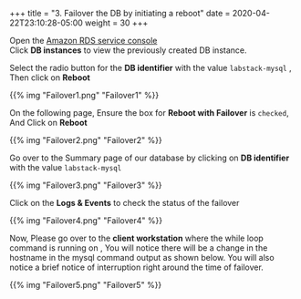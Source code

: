 +++
title = "3. Failover the DB by initiating a reboot"
date = 2020-04-22T23:10:28-05:00
weight = 30
+++


Open the [Amazon RDS  service console](https://us-west-2.console.aws.amazon.com/rds/home?region=us-west-2)  
Click **DB instances** to view the previously created DB instance.

Select the radio button for the **DB identifier** with the value `labstack-mysql` , Then click on **Reboot**

{{% img "Failover1.png" "Failover1" %}}

On the following page, Ensure the box for **Reboot with Failover** is `checked`, And Click on **Reboot**

{{% img "Failover2.png" "Failover2" %}}

Go over to the Summary page of our database by clicking on **DB identifier** with the value `labstack-mysql`

{{% img "Failover3.png" "Failover3" %}}

Click on the **Logs & Events** to check the status of the failover

{{% img "Failover4.png" "Failover4" %}}

Now, Please go over to the **client workstation** where the while loop command is running on , You will notice there will be a change in the hostname in the mysql command output as shown below. You will also notice a brief notice of interruption right around the time of failover.

{{% img "Failover5.png" "Failover5" %}}
